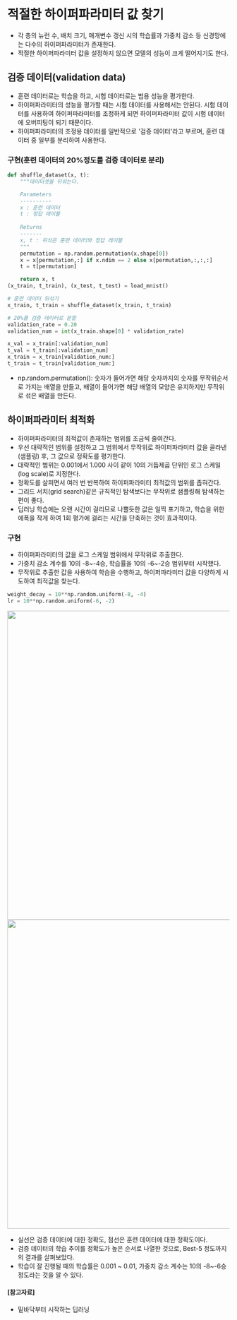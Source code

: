 # 적절한 하이퍼파라미터 값 찾기
- 각 층의 뉴런 수, 배치 크기, 매개변수 갱신 시의 학습률과 가중치 감소 등 신경망에는 다수의 하이퍼파라미터가 존재한다.
- 적절한 하이퍼파라미터 값을 설정하지 않으면 모델의 성능이 크게 떨어지기도 한다.

## 검증 데이터(validation data)
- 훈련 데이터로는 학습을 하고, 시험 데이터로는 범용 성능을 평가한다.
- 하이퍼파라미터의 성능을 평가할 때는 시험 데이터를 사용해서는 안된다. 시험 데이터를 사용하여 하이퍼파라미터를 조정하게 되면 하이퍼파라미터 값이 시험 데이터에 오버피팅이 되기 때문이다.
- 하이퍼파라미터의 조정용 데이터를 일반적으로 '검증 데이터'라고 부르며, 훈련 데이터 중 일부를 분리하여 사용한다.

### 구현(훈련 데이터의 20%정도를 검증 데이터로 분리)

```python
def shuffle_dataset(x, t):
    """데이터셋을 뒤섞는다.

    Parameters
    ----------
    x : 훈련 데이터
    t : 정답 레이블
    
    Returns
    -------
    x, t : 뒤섞은 훈련 데이터와 정답 레이블
    """
    permutation = np.random.permutation(x.shape[0])
    x = x[permutation,:] if x.ndim == 2 else x[permutation,:,:,:]
    t = t[permutation]

    return x, t
(x_train, t_train), (x_test, t_test) = load_mnist()

# 훈련 데이터 뒤섞기
x_train, t_train = shuffle_dataset(x_train, t_train)

# 20%를 검증 데이터로 분할
validation_rate = 0.20
validation_num = int(x_train.shape[0] * validation_rate)

x_val = x_train[:validation_num]
t_val = t_train[:validation_num]
x_train = x_train[validation_num:]
t_train = t_train[validation_num:]
```

- np.random.permutation(): 숫자가 들어가면 해당 숫자까지의 숫자를 무작위순서로 가지는 배열을 만들고, 배열이 들어가면 해당 배열의 모양은 유지하지만 무작위로 섞은 배열을 만든다.

## 하이퍼파라미터 최적화
- 하이퍼파라미터의 최적값이 존재하는 범위를 조금씩 줄여간다.
- 우선 대략적인 범위를 설정하고 그 범위에서 무작위로 하이퍼파라미터 값을 골라낸(샘플링) 후, 그 값으로 정확도를 평가한다.
- 대략적인 범위는 0.001에서 1.000 사이 같이 10의 거듭제곱 단위인 로그 스케일(log scale)로 지정한다.
- 정확도를 살피면서 여러 번 반복하여 하이퍼파라미터 최적값의 범위를 좁혀간다.
- 그리드 서치(grid search)같은 규칙적인 탐색보다는 무작위로 샘플링해 탐색하는 편이 좋다.
- 딥러닝 학습에는 오랜 시간이 걸리므로 나쁠듯한 값은 일찍 포기하고, 학습을 위한 에폭을 작게 하여 1회 평가에 걸리는 시간을 단축하는 것이 효과적이다.


### 구현
- 하이퍼파라미터의 값을 로그 스케일 범위에서 무작위로 추출한다.
- 가중치 감소 계수를 10의 -8~-4승, 학습률을 10의 -6~-2승 범위부터 시작했다.
- 무작위로 추출한 값을 사용하여 학습을 수행하고, 하이퍼파라미터 값을 다양하게 시도하여 최적값을 찾는다.

```python
weight_decay = 10**np.random.uniform(-8, -4)
lr = 10**np.random.uniform(-6, -2)
```

<img src="https://user-images.githubusercontent.com/59792046/119300382-a179d100-bc9b-11eb-9595-c2e522a7f631.png" width="700">

<img src="https://user-images.githubusercontent.com/59792046/119300386-a2aafe00-bc9b-11eb-94c7-613f34ab898d.PNG" width="700">

- 실선은 검증 데이터에 대한 정확도, 점선은 훈련 데이터에 대한 정확도이다.
- 검증 데이터의 학습 추이를 정확도가 높은 순서로 나열한 것으로, Best-5 정도까지의 결과를 살펴보았다.
- 학습이 잘 진행될 때의 학습률은 0.001 ~ 0.01, 가중치 감소 계수는 10의 -8~-6승 정도라는 것을 알 수 있다.

#### [참고자료]
- 밑바닥부터 시작하는 딥러닝


